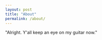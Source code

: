 ```yaml
---
layout: post
title: "About"
permalink: /about/
---
```


"Alright. Y'all keep an eye on my guitar now."
